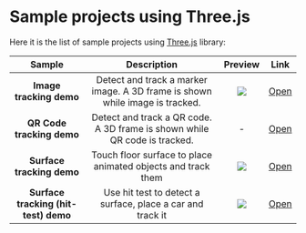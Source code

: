 # Sample projects using Three.js

Here it is the list of sample projects using [Three.js](https://github.com/mrdoob/three.js) library:

Sample | Description | Preview | Link
:----------: | :---------: | :----: | :---:
**Image tracking demo** | Detect and track a marker image. A 3D frame is shown while image is tracked. | ![](image-sample.gif) | [Open](./image-tracking)
**QR Code tracking demo** | Detect and track a QR code. A 3D frame is shown while QR code is tracked. | - | [Open](./qrcode-tracking)
**Surface tracking demo** | Touch floor surface to place animated objects and track them| ![](surface-sample.gif) | [Open](./surface-tracking)
**Surface tracking (hit-test) demo** | Use hit test to detect a surface, place a car and track it| ![](surface-hit-test-sample.gif) | [Open](./surface-tracking-hit-test)

